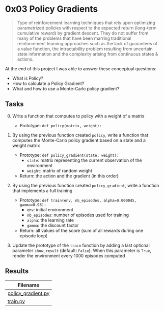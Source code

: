 # 0x03 Policy Gradients

> Type of reinforcement learning techniques that rely upon optimizing parametrized policies with respect to the expected return (long-term cumulative reward) by gradient descent. They do not suffer from many of the problems that have been marring traditional reinforcement learning approaches such as the lack of guarantees of a value function, the intractability problem resulting from uncertain state information and the complexity arising from continuous states & actions.

At the end of this project I was able to answer these conceptual questions:

* What is Policy?
* How to calculate a Policy Gradient?
* What and how to use a Monte-Carlo policy gradient?

## Tasks

0. Write a function that computes to policy with a weight of a matrix

    * Prototype: `def policy(matrix, weight):`

1. By using the previous function created `policy`, write a function that computes the Monte-Carlo policy gradient based on a state and a weight matrix

    * Prototype: `def policy_gradient(state, weight):`
        * `state`: matrix representing the current observation of the environment
        * `weight`: matrix of random weight
    * Return: the action and the gradient (in this order)

2. By using the previous function created `policy_gradient`, write a function that implements a full training

    * Prototype: `def train(env, nb_episodes, alpha=0.000045, gamma=0.98):`
        * `env`: initial environment
        * `nb_episodes`: number of episodes used for training
        * `alpha`: the learning rate
        * `gamma`: the discount factor
    * Return: all values of the score (sum of all rewards during one episode loop)

3. Update the prototype of the `train` function by adding a last optional parameter `show_result` (default: `False`). When this parameter is `True`, render the environment every 1000 episodes computed

## Results

| Filename |
| ------ |
| [policy_gradient.py](https://github.com/jhonaRiver/holbertonschool-machine_learning/blob/master/reinforcement_learning/0x03-policy_gradients/policy_gradient.py)|
| [train.py](https://github.com/jhonaRiver/holbertonschool-machine_learning/blob/master/reinforcement_learning/0x03-policy_gradients/train.py)|
